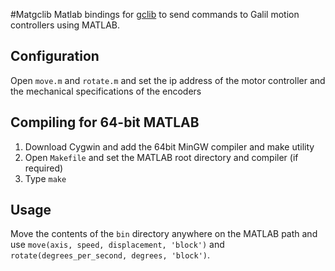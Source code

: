 #Matgclib
Matlab bindings for [gclib](http://www.galilmc.com/downloads/api) to send commands to Galil motion controllers using MATLAB.

## Configuration
Open `move.m` and `rotate.m` and set the ip address of the motor controller and the mechanical specifications of the encoders

## Compiling for 64-bit MATLAB
1. Download Cygwin and add the 64bit MinGW compiler and make utility
2. Open `Makefile` and set the MATLAB root directory and compiler (if required)
3. Type `make`

## Usage
Move the contents of the `bin` directory anywhere on the MATLAB path and use `move(axis, speed, displacement, 'block')` and `rotate(degrees_per_second, degrees, 'block')`.